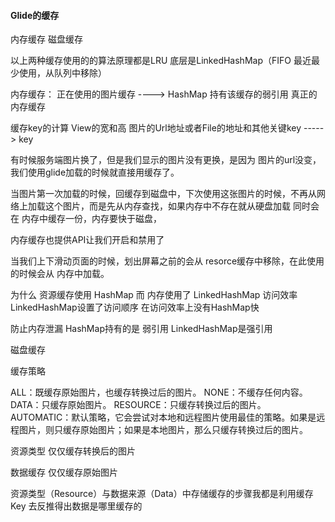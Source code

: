 #### Glide的缓存

内存缓存
磁盘缓存

以上两种缓存使用的的算法原理都是LRU 底层是LinkedHashMap（FIFO 最近最少使用，从队列中移除）

内存缓存：
正在使用的图片缓存 ----> HashMap 持有该缓存的弱引用
真正的内存缓存

缓存key的计算
 View的宽和高 图片的Url地址或者File的地址和其他关键key -----> key

 有时候服务端图片换了，但是我们显示的图片没有更换，是因为 图片的url没变，我们使用glide加载的时候就直接用缓存了。

 当图片第一次加载的时候，回缓存到磁盘中，下次使用这张图片的时候，不再从网络上加载这个图片，而是先从内存查找，如果内存中不存在就从硬盘加载 同时会在
 内存中缓存一份，内存要快于磁盘，

 内存缓存也提供API让我们开启和禁用了

 当我们上下滑动页面的时候，划出屏幕之前的会从 resorce缓存中移除，在此使用的时候会从 内存中加载。

 为什么 资源缓存使用 HashMap 而 内存使用了 LinkedHashMap
 访问效率
 LinkedHashMap设置了访问顺序 在访问效率上没有HashMap快

 防止内存泄漏
 HashMap持有的是 弱引用 LinkedHashMap是强引用

 磁盘缓存

 缓存策略

ALL：既缓存原始图片，也缓存转换过后的图片。
NONE：不缓存任何内容。
DATA：只缓存原始图片。
RESOURCE：只缓存转换过后的图片。
AUTOMATIC：默认策略，它会尝试对本地和远程图片使用最佳的策略。如果是远程图片，则只缓存原始图片；如果是本地图片，那么只缓存转换过后的图片。

资源类型
仅仅缓存转换后的图片

数据缓存
仅仅缓存原始图片

资源类型（Resource）与数据来源（Data）中存储缓存的步骤我都是利用缓存 Key 去反推得出数据是哪里缓存的
